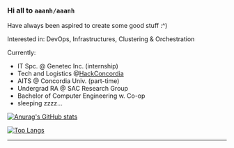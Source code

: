 ### Hi all to `aaanh/aaanh`

Have always been aspired to create some good stuff :^)

Interested in: DevOps, Infrastructures, Clustering & Orchestration

Currently:
- IT Spc. @ Genetec Inc. (internship)
- Tech and Logistics @[HackConcordia](https://github.com/HackConcordia)
- AITS @ Concordia Univ. (part-time)
- Undergrad RA @ SAC Research Group
- Bachelor of Computer Engineering w. Co-op
- sleeping zzzz...

[![Anurag's GitHub stats](https://github-readme-stats.vercel.app/api?username=aaanh&theme=radical&show_icons=true)](https://github.com/anuraghazra/github-readme-stats)

[![Top Langs](https://github-readme-stats.vercel.app/api/top-langs/?username=aaanh&theme=radical&layout=compact&hide=jupyter%20notebook,html)](https://github.com/anuraghazra/github-readme-stats)

<hr />

